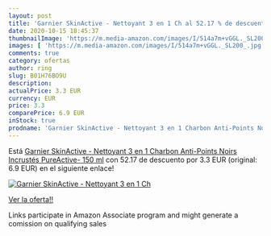 ```yaml
---
layout: post
title: 'Garnier SkinActive - Nettoyant 3 en 1 Ch al 52.17 % de descuento'
date: 2020-10-15 18:45:37
thumbnailImage: 'https://m.media-amazon.com/images/I/514a7m+vGGL._SL200_.jpg'
images: [ 'https://m.media-amazon.com/images/I/514a7m+vGGL._SL200_.jpg' ]
comments: true
category: ofertas
author: ring
slug: B01H76BO9U
description:
actualPrice: 3.3 EUR
currency: EUR
price: 3.3
comparePrice: 6.9 EUR
inStock: true
prodname: 'Garnier SkinActive - Nettoyant 3 en 1 Charbon Anti-Points Noirs Incrustés PureActive- 150 ml'
---
```


Está [Garnier SkinActive - Nettoyant 3 en 1 Charbon Anti-Points Noirs Incrustés PureActive- 150 ml](https://www.amazon.fr/dp/B01H76BO9U/?tag=tolees0d-21) con 52.17 de descuento por 3.3 EUR (original: 6.9 EUR) en el siguiente enlace!

[![Garnier SkinActive - Nettoyant 3 en 1 Ch](https://m.media-amazon.com/images/I/514a7m+vGGL._SL200_.jpg)](https://www.amazon.fr/dp/B01H76BO9U/?tag=tolees0d-21)

[Ver la oferta!!](https://www.amazon.fr/dp/B01H76BO9U/?tag=tolees0d-21)

Links participate in Amazon Associate program and might generate a comission on qualifying sales


